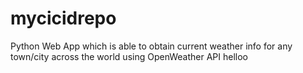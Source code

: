 # mycicidrepo
Python Web App which is able to obtain current weather info for any town/city across the world using OpenWeather API
helloo
